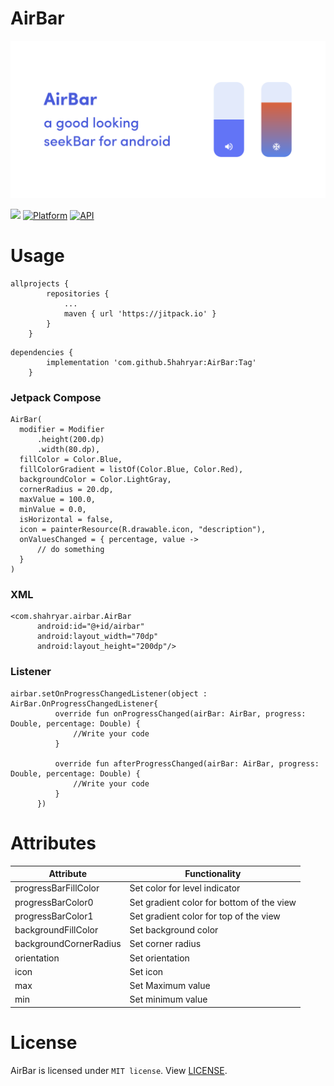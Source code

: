 # AirBar
<p align="center"><img src="AirBar.png" /></p>

[![](https://jitpack.io/v/5hahryar/AirBar.svg)](https://jitpack.io/#5hahryar/AirBar)
[![Platform](https://img.shields.io/badge/platform-Android-yellow.svg)](https://www.android.com)
[![API](https://img.shields.io/badge/API-21%2B-brightgreen.svg?style=flat)](https://android-arsenal.com/api?level=21)

# Usage
``` 
allprojects {
		repositories {
			...
			maven { url 'https://jitpack.io' }
		}
	}
  ```
```
dependencies {
		implementation 'com.github.5hahryar:AirBar:Tag'
	}
  ```
  
  ### Jetpack Compose
  ```
AirBar(
	modifier = Modifier
	    .height(200.dp)
	    .width(80.dp),
	fillColor = Color.Blue,
	fillColorGradient = listOf(Color.Blue, Color.Red),
	backgroundColor = Color.LightGray,
	cornerRadius = 20.dp,
	maxValue = 100.0,
	minValue = 0.0,
	isHorizontal = false,
	icon = painterResource(R.drawable.icon, "description"), 
	onValuesChanged = { percentage, value ->
	    // do something
	}
)
  ```
  
  ### XML
  ```
  <com.shahryar.airbar.AirBar
        android:id="@+id/airbar"
        android:layout_width="70dp"
        android:layout_height="200dp"/>
  ```
  
  ### Listener
  ```
  airbar.setOnProgressChangedListener(object : AirBar.OnProgressChangedListener{
            override fun onProgressChanged(airBar: AirBar, progress: Double, percentage: Double) {
                //Write your code
            }

            override fun afterProgressChanged(airBar: AirBar, progress: Double, percentage: Double) {
                //Write your code
            }
        })
  ```
  
  # Attributes
  Attribute | Functionality
  ------------ | ------------- 
  progressBarFillColor | Set color for level indicator
  progressBarColor0 | Set gradient color for bottom of the view
  progressBarColor1 | Set gradient color for top of the view
  backgroundFillColor | Set background color
  backgroundCornerRadius | Set corner radius 
  orientation | Set orientation 
  icon | Set icon
  max | Set Maximum value 
  min | Set minimum value
  
  # License
  AirBar is licensed under `MIT license`. View [LICENSE](LICENSE).
